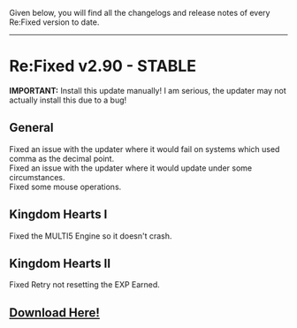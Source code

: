 Given below, you will find all the changelogs and release notes of every Re:Fixed version to date.

---

# Re:Fixed v2.90 - STABLE

**IMPORTANT:** Install this update manually! I am serious, the updater may not actually install this due to a bug!

## General

<ld>Fixed an issue with the updater where it would fail on systems which used comma as the decimal point.</ld>  
<ld>Fixed an issue with the updater where it would update under some circumstances.</ld>  
<ld>Fixed some mouse operations.</ld>

## Kingdom Hearts I

<ld>Fixed the MULTI5 Engine so it doesn't crash.</ld>

## Kingdom Hearts II

<ld>Fixed Retry not resetting the EXP Earned.</ld>

## <a href="https://github.com/TopazTK/KH-ReFixed/releases/download/v2.90/ReFixed-v2.90.zip">Download Here!</a>

